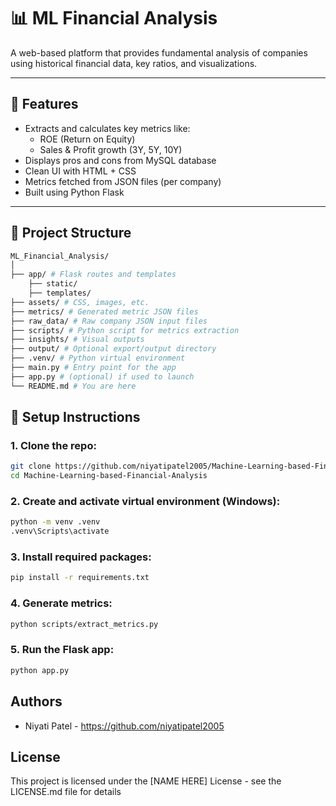 # 📊 ML Financial Analysis

A web-based platform that provides fundamental analysis of companies using historical financial data, key ratios, and visualizations.

---

## 🔧 Features

- Extracts and calculates key metrics like:
  - ROE (Return on Equity)
  - Sales & Profit growth (3Y, 5Y, 10Y)
- Displays pros and cons from MySQL database
- Clean UI with HTML + CSS
- Metrics fetched from JSON files (per company)
- Built using Python Flask

---

## 📁 Project Structure

```bash
ML_Financial_Analysis/
│
├── app/ # Flask routes and templates
    ├── static/
    ├── templates/
├── assets/ # CSS, images, etc.
├── metrics/ # Generated metric JSON files
├── raw_data/ # Raw company JSON input files
├── scripts/ # Python script for metrics extraction
├── insights/ # Visual outputs 
├── output/ # Optional export/output directory
├── .venv/ # Python virtual environment
├── main.py # Entry point for the app
├── app.py # (optional) if used to launch
└── README.md # You are here

```

## 🚀 Setup Instructions

### 1. Clone the repo:

```bash
git clone https://github.com/niyatipatel2005/Machine-Learning-based-Financial-Analysis.git
cd Machine-Learning-based-Financial-Analysis

```

### 2. Create and activate virtual environment (Windows):

```bash
python -m venv .venv
.venv\Scripts\activate
```

### 3. Install required packages:

```bash
pip install -r requirements.txt
```

### 4. Generate metrics:

```bash
python scripts/extract_metrics.py
```

### 5. Run the Flask app:

```bash
python app.py
```

## Authors

* Niyati Patel  -  https://github.com/niyatipatel2005


## License

This project is licensed under the [NAME HERE] License - see the LICENSE.md file for details

